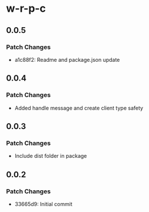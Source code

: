 # w-r-p-c

## 0.0.5

### Patch Changes

- a1c88f2: Readme and package.json update

## 0.0.4

### Patch Changes

- Added handle message and create client type safety

## 0.0.3

### Patch Changes

- Include dist folder in package

## 0.0.2

### Patch Changes

- 33665d9: Initial commit
